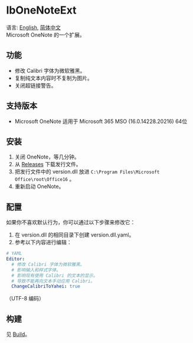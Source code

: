 ﻿# IbOneNoteExt
语言: [English](README.md), [简体中文](README.zh-Hans)  
Microsoft OneNote 的一个扩展。

## 功能
* 修改 Calibri 字体为微软雅黑。
* 复制纯文本内容时不复制为图片。
* 关闭超链接警告。

## 支持版本
* Microsoft OneNote 适用于 Microsoft 365 MSO (16.0.14228.20216) 64位

## 安装
1. 关闭 OneNote，等几分钟。
1. 从 [Releases](../../releases) 下载发行文件。
1. 把发行文件中的 version.dll 放进 `C:\Program Files\Microsoft Office\root\Office16` 。
1. 重新启动 OneNote。

## 配置
如果你不喜欢默认行为，你可以通过以下步骤来修改它：
1. 在 version.dll 的相同目录下创建 version.dll.yaml。
1. 参考以下内容进行编辑：
```yaml
# YAML
Editor:
  # 修改 Calibri 字体为微软雅黑。
  # 影响输入和样式字体。
  # 影响现有使用 Calibri 的文本的显示。
  # 导致不能再向文本手动应用 Calibri。
  ChangeCalibriToYahei: true
```
（UTF-8 编码）

## 构建
见 [Build](README.md#build)。